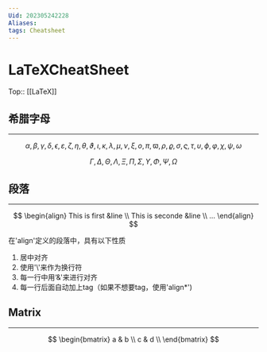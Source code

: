 ```yaml
---
Uid: 202305242228
Aliases: 
tags: Cheatsheet 
---
```

# LaTeXCheatSheet
Top:: [[LaTeX]]

## 希腊字母
---
$$\alpha, \beta, \gamma, \delta, \epsilon, \varepsilon, \zeta, \eta, \theta, \vartheta, \iota, \kappa, \lambda, \mu, \nu, \xi, o, \pi, \varpi, \rho, \varrho, \sigma, \varsigma, \tau, \upsilon, \phi, \varphi, \chi, \psi, \omega$$

$$\Gamma, \Delta, \Theta, \Lambda, \Xi, \Pi, \Sigma, \Upsilon, \Phi, \Psi, \Omega$$

## 段落
---
$$
\begin{align}
This is first &line \\
This is seconde &line \\
...
\end{align}
$$

在'align'定义的段落中，具有以下性质
1. 居中对齐 
2. 使用'\\'来作为换行符
3. 每一行中用‘&'来进行对齐
4. 每一行后面自动加上tag（如果不想要tag，使用'align*')

## Matrix
---
$$
\begin{bmatrix}
    a & b \\
    c & d \\
\end{bmatrix}
$$